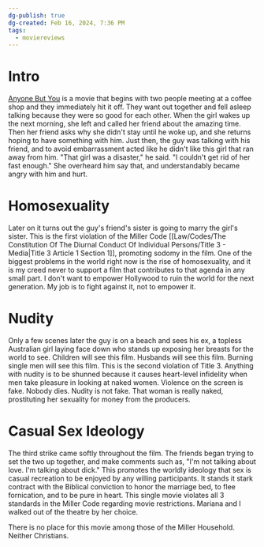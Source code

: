 ```yaml
---
dg-publish: true
dg-created: Feb 16, 2024, 7:36 PM
tags:
  - moviereviews
---
```

# Intro

[Anyone But You](https://www.imdb.com/title/tt26047818/) is a movie that begins with two people meeting at a coffee shop and they immediately hit it off. They want out together and fell asleep talking because they were so good for each other. When the girl wakes up the next morning, she left and called her friend about the amazing time. Then her friend asks why she didn't stay until he woke up, and she returns hoping to have something with him. Just then, the guy was talking with his friend, and to avoid embarrassment acted like he didn't like this girl that ran away from him. "That girl was a disaster," he said. "I couldn't get rid of her fast enough." She overheard him say that, and understandably became angry with him and hurt.

# Homosexuality

Later on it turns out the guy's friend's sister is going to marry the girl's sister. This is the first violation of the Miller Code [[Law/Codes/The Constitution Of The Diurnal Conduct Of Individual Persons/Title 3 - Media\|Title 3 Article 1 Section 1]], promoting sodomy in the film. One of the biggest problems in the world right now is the rise of homosexuality, and it is my creed never to support a film that contributes to that agenda in any small part. I don't want to empower Hollywood to ruin the world for the next generation. My job is to fight against it, not to empower it.

# Nudity

Only a few scenes later the guy is on a beach and sees his ex, a topless Australian girl laying face down who stands up exposing her breasts for the world to see. Children will see this film. Husbands will see this film. Burning single men will see this film. This is the second violation of Title 3. Anything with nudity is to be shunned because it causes heart-level infidelity when men take pleasure in looking at naked women. Violence on the screen is fake. Nobody dies. Nudity is not fake. That woman is really naked, prostituting her sexuality for money from the producers.

# Casual Sex Ideology 

The third strike came softly throughout the film. The friends began trying to set the two up together, and make comments such as, "I'm not talking about love. I'm talking about dick." This promotes the worldly ideology that sex is casual recreation to be enjoyed by any willing participants. It stands it stark contract with the Biblical conviction to honor the marriage bed, to flee fornication, and to be pure in heart. This single movie violates all 3 standards in the Miller Code regarding movie restrictions. Mariana and I walked out of the theatre by her choice.

There is no place for this movie among those of the Miller Household. Neither Christians.